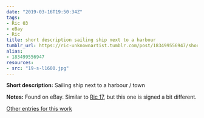 ```yaml
---
date: "2019-03-16T19:50:34Z"
tags:
- Ric 03
- eBay
- Ric
title: short description sailing ship next to a harbour
tumblr_url: https://ric-unknownartist.tumblr.com/post/183499556947/short-description-sailing-ship-next-to-a-harbour
alias:
- 183499556947
resources:
- src: "19-s-l1600.jpg"
---
```


**Short description:** Sailing ship next to a harbour / town

**Notes:** Found on eBay. Similar to [Ric 17](/tags/Ric-17), but this one is signed a bit different.

[Other entries for this work](/tags/Ric-03)
